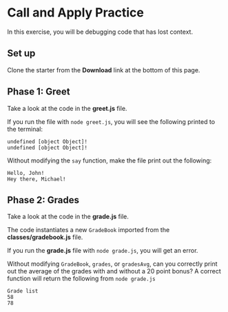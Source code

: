 # Call and Apply Practice

In this exercise, you will be debugging code that has lost context.

## Set up

Clone the starter from the **Download** link at the bottom of this page.

## Phase 1: Greet

Take a look at the code in the __greet.js__ file.

If you run the file with `node greet.js`, you will see the following printed
to the terminal:


```plaintext
undefined [object Object]!
undefined [object Object]!
```

Without modifying the `say` function, make the file print out the following:

```plaintext
Hello, John!
Hey there, Michael!
```

## Phase 2: Grades

Take a look at the code in the __grade.js__ file.

The code instantiates a new `GradeBook` imported from the
__classes/gradebook.js__ file.

If you run the __grade.js__ file with `node grade.js`, you will get an error.

Without modifying `GradeBook`, `grades`, or `gradesAvg`, can you correctly
print out the average of the grades with and without a 20 point bonus? A correct
function will return the following from `node grade.js`

```plaintext
Grade list
58
78
```
